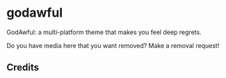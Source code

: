 # godawful
GodAwful: a multi-platform theme that makes you feel deep regrets.

Do you have media here that you want removed? Make a removal request!

## Credits
